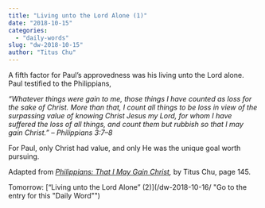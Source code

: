 ```yaml
---
title: "Living unto the Lord Alone (1)"
date: "2018-10-15"
categories: 
  - "daily-words"
slug: "dw-2018-10-15"
author: "Titus Chu"
---
```


A fifth factor for Paul’s approvedness was his living unto the Lord alone. Paul testified to the Philippians,

_“Whatever things were gain to me, those things I have counted as loss for the sake of Christ. More than that, I count all things to be loss in view of the surpassing value of knowing Christ Jesus my Lord, for whom I have suffered the loss of all things, and count them but rubbish so that I may gain Christ.”_ _– Philippians 3:7–8_

For Paul, only Christ had value, and only He was the unique goal worth pursuing.

Adapted from _[Philippians: That I May Gain Christ](/book-philippians/ "Go to the listing for this book"),_ by Titus Chu, page 145.

Tomorrow: [“Living unto the Lord Alone” (2)](/dw-2018-10-16/ "Go to the entry for this "Daily Word"")
